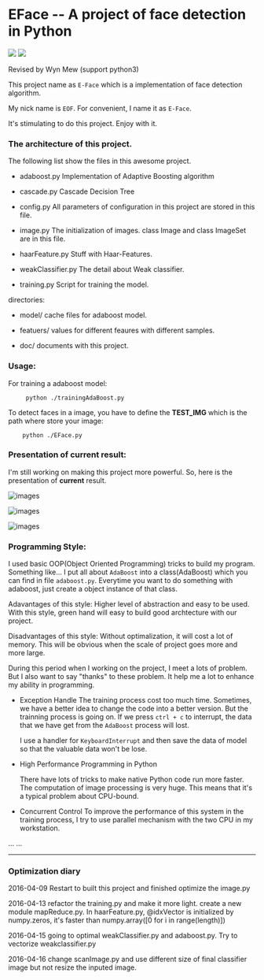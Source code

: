 # EFace -- A project of face detection in Python


<img src="https://img.shields.io/badge/EFace-1.2-brightgreen.svg? style=flat" />
  

<img src="https://img.shields.io/dub/l/vibe-d.svg" />

Revised by Wyn Mew (support python3)

This project name as `E-Face` which is a implementation of face detection algorithm.

My nick name is `EOF`. For convenient, I name it as `E-Face`.

It's stimulating to do this project.
Enjoy with it.


### The architecture of this project.

The following list show the files in this awesome project.

* adaboost.py 
Implementation of Adaptive Boosting algorithm

* cascade.py
Cascade Decision Tree

* config.py
All parameters of configuration in this project are stored in this file.

* image.py
The initialization of images. class Image and class ImageSet are in this file.

* haarFeature.py
Stuff with Haar-Features.

* weakClassifier.py
The detail about Weak classifier.

* training.py
Script for training the model.

directories:

* model/
    cache files for adaboost model.

* featuers/
    values for different feaures with different samples.

* doc/
    documents with this project.

### Usage:
For training a adaboost model:

         python ./trainingAdaBoost.py

To detect faces in a image, you have to define the **TEST_IMG** which is the path where store your image:
      
        python ./EFace.py
        
### Presentation of current result:
I'm still working on making this project more powerful. So, here is the
presentation of **current** result.

![images](./FaceDetection/figure/monalisa.png)

![images](./FaceDetection/figure/nens.png)

![images](./FaceDetection/figure/soccer.png)

### Programming Style:

I used basic OOP(Object Oriented Programming) tricks to build my program. Something like... I put all about `AdaBoost` into a class(AdaBoost) which you can find in file `adaboost.py`. Everytime you want to do something with adaboost, just create a object instance of that class.

Adavantages of this style:
    Higher level of abstraction and easy to be used. With this style, green hand will easy to build good archtecture with our project.

Disadvantages of this style:
    Without optimalization, it will cost a lot of memory. 
    This will be obvious when the scale of project goes more and more large.



During this period when I working on the project,
I meet a lots of problem. But I also want to say "thanks" to these problem. It help me a lot to enhance my ability in programming.

* Exception Handle
    The training process cost too much time. Sometimes, we have a better idea to change the code into a better version. But the trainning process is going on. If we press `ctrl + c` to interrupt, the data that we have get from the `AdaBoost` process will lost.

    I use a handler for `KeyboardInterrupt` and then save the data of model so that the valuable data won't be lose.

* High Performance Programming in Python

    There have lots of tricks to make native Python code run more faster. The computation of image processing is very huge. This means that it's a typical problem about CPU-bound.

* Concurrent Control
   To improve the performance of this system in the training process, 
   I try to use parallel mechanism with the two CPU in my workstation.
    
... ...

---

### Optimization diary

2016-04-09 Restart to built this project and finished optimize the image.py

2016-04-13 refactor the training.py and make it more light. create a new module mapReduce.py. In haarFeature.py, @idxVector is initialized by numpy.zeros, it's faster than numpy.array([0 for i in range(length)])

2016-04-15 going to optimal weakClassifier.py and adaboost.py. Try to vectorize weakclassifier.py

2016-04-16 change scanImage.py and use different size of final classifier image but not resize the inputed image.

